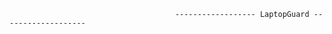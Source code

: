                                          ------------------ LaptopGuard -------------------                                                           
